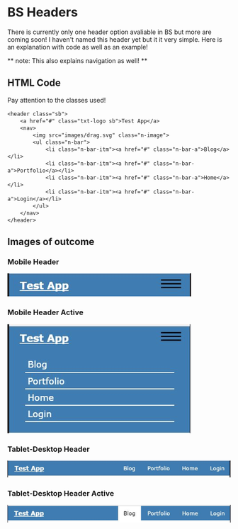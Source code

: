 # BS Headers

There is currently only one header option avaliable in BS but more are coming soon! I haven't named this header yet but it it very simple. Here is an explanation with code as well as an example!

** note: This also explains navigation as well! **

## HTML Code

Pay attention to the classes used!

```
<header class="sb">
    <a href="#" class="txt-logo sb">Test App</a>
    <nav>
        <img src="images/drag.svg" class="n-image">
        <ul class="n-bar">
            <li class="n-bar-itm"><a href="#" class="n-bar-a">Blog</a></li>
            <li class="n-bar-itm"><a href="#" class="n-bar-a">Portfolio</a></li>
            <li class="n-bar-itm"><a href="#" class="n-bar-a">Home</a></li>
            <li class="n-bar-itm"><a href="#" class="n-bar-a">Login</a></li>
        </ul>
    </nav>
</header>
```

## Images of outcome

### Mobile Header
![alt-text][h-m]

### Mobile Header Active
![alt-text][h-m-a]

### Tablet-Desktop Header
![alt-text][h-t-d]

### Tablet-Desktop Header Active
![alt-text][h-t-d-a]



[h-m]: https://github.com/matthewLeFevre/beautiful_site/blob/master/test/images/header_mobile.JPG 'Header Mobile'
[h-m-a]: https://github.com/matthewLeFevre/beautiful_site/blob/master/test/images/header_mobile_active.JPG 'Header Mobile Active'
[h-t-d]: https://github.com/matthewLeFevre/beautiful_site/blob/master/test/images/header_tablet-desktop.JPG 'Header Tablet-Desktop'
[h-t-d-a]: https://github.com/matthewLeFevre/beautiful_site/blob/master/test/images/header_tablet-desktop_active.JPG 'Header Tablet-Desktop Active'
